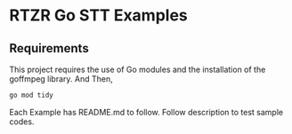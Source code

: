# RTZR Go STT Examples

## Requirements

This project requires the use of Go modules and the installation of the goffmpeg library.
And Then,

```bash
go mod tidy 
```
 
Each Example has README.md to follow. Follow description to test sample codes.